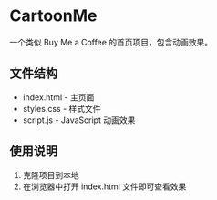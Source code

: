 # CartoonMe

一个类似 Buy Me a Coffee 的首页项目，包含动画效果。

## 文件结构

- index.html - 主页面
- styles.css - 样式文件
- script.js - JavaScript 动画效果

## 使用说明

1. 克隆项目到本地
2. 在浏览器中打开 index.html 文件即可查看效果
